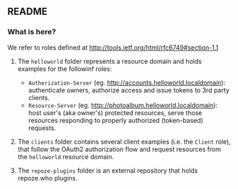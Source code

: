 ## README

### What is here?

We refer to roles defined at http://tools.ietf.org/html/rfc6749#section-1.1

 1. The `helloworld` folder represents a resource domain and holds examples for
    the followinf roles:
    * `Autherization-Server` (eg. http://accounts.helloworld.localdomain): 
      authenticate owners, authorize access and issue tokens to 3rd party 
      clients.
    * `Resource-Server` (eg. http://photoalbum.helloworld.localdomain): 
      host user's (aka owner's) protected resources, serve those resources
      responding to properly authorized (token-based) requests.

 2. The `clients` folder contains several client examples (i.e. the `Client` role),
    that follow the OAuth2 authorization flow and request resources from the 
    `helloworld` resource domain.

 3. The `repoze-plugins` folder is an external repository that holds repoze.who 
    plugins. 

